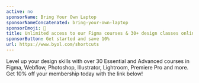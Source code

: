 ```yaml
---
active: no
sponsorName: Bring Your Own Laptop
sponsorNameConcatenated: bring-your-own-laptop
sponsorEmoji: 🙌
title: Unlimited access to our Figma courses & 30+ design classes online!
sponsorButton: Get started and save 10%
url: https://www.byol.com/shortcuts
---
```


Level up your design skills with over 30 Essential and Advanced courses in Figma, Webflow, Photoshop, Illustrator, Lightroom, Premiere Pro and more. Get 10% off your membership today with the link below!